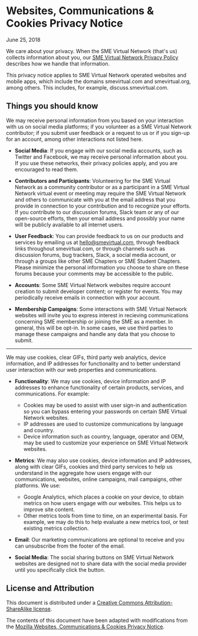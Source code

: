 # Websites, Communications & Cookies Privacy Notice

June 25, 2018

We care about your privacy. When the SME Virtual Network (that's us) collects
information about you, our [SME Virtual Network Privacy Policy](https://github.com/smevirtual/legal-docs/blob/master/privacy-policy/en-US.md)
describes how we handle that information.

This privacy notice applies to SME Virtual Network operated websites and mobile
apps, which include the domains smevirtual.com and smevirtual.org, among others.
This includes, for example, discuss.smevirtual.com.

## Things you should know

We may receive personal information from you based on your interaction with us
on social media platforms; if you volunteer as a SME Virtual Network contributor;
if you submit user feedback or a request to us or if you sign-up for an account,
among other interactions not listed here.

* **Social Media**: If you engage with our social media accounts, such as Twitter and Facebook, we may receive personal information about you. If you use these networks, their privacy policies apply, and you are encouraged to read them.

* **Contributors and Participants**: Volunteering for the SME Virtual Network as a community contributor or as a participant in a SME Virtual Network virtual event or meeting may require the SME Virtual Network and others to communicate with you at the email address that you provide in connection to your contribution and to recognize your efforts. If you contribute to our discussion forums, Slack team or any of our open-source efforts, then your email address and possibly your name will be publicly available to all internet users.

* **User Feedback**:  You can provide feedback to us on our products and services by emailing us at hello@smevirtual.com, through feedback links throughout smevirtual.com, or through channels such as discussion forums, bug trackers, Slack, a social media account, or through a groups like other SME Chapters or SME Student Chapters. Please minimize the personal information you choose to share on these forums because your comments may be accessible to the public.

* **Accounts**: Some SME Virtual Network websites require account creation to submit developer content; or register for events. You may periodically receive emails in connection with your account. 

* **Membership Campaigns**:  Some interactions with SME Virtual Network websites will invite you to express interest in recieving communications concerning SME membership or joining the SME as a member. In general, this will be opt-in. In some cases, we use third parties to manage these campaigns and handle any data that you choose to submit.

---------------------------------------

We may use cookies, clear GIFs, third party web analytics, device information,
and IP addresses for functionality and to better understand user interaction
with our web properties and communications. 

* **Functionality**: We may use cookies, device information and IP addresses to enhance functionality of certain products, services, and communications. For example:
    * Cookies may be used to assist with user sign-in and authentication so you can bypass entering your passwords on certain SME Virtual Network websites.  
    * IP addresses are used to customize communications by language and country.  
    * Device information such as country, language, operator and OEM, may be used to customize your experience on SME Virtual Network websites.

* **Metrics**: We may also use cookies, device information and IP addresses, along with clear GIFs, cookies and third party services to help us understand in the aggregate how users engage with our communications, websites, online campaigns, mail campaigns, other platforms. We use:
    * Google Analytics, which places a cookie on your device, to obtain metrics on how users engage with our websites. This helps us to improve site content.  
    * Other metrics tools from time to time, on an experimental basis. For example, we may do this to help evaluate a new metrics tool, or test existing metrics collection.

* **Email**: Our marketing communications are optional to receive and you can unsubscribe from the footer of the email.

* **Social Media**: The social sharing buttons on SME Virtual Network websites are designed not to share data with the social media provider until you specifically click the button.

## License and Attribution

This document is distributed under a
[Creative Commons Attribution-ShareAlike license](https://creativecommons.org/licenses/by-sa/3.0/).

The contents of this document have been adapted with modifications from the
[Mozilla Websites, Communications & Cookies Privacy Notice](https://github.com/mozilla/legal-docs/blob/master/websites_privacy_notice/en-US.md).